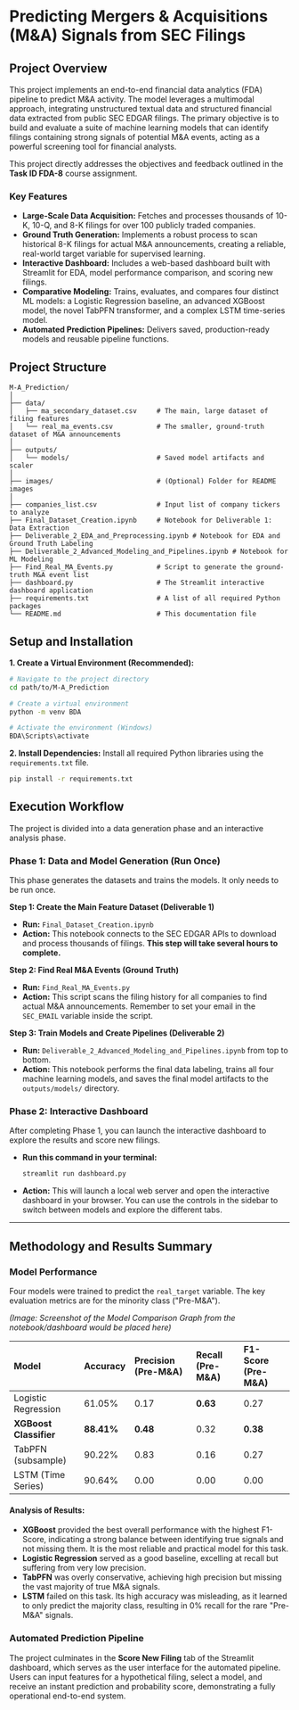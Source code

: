 # Predicting Mergers & Acquisitions (M&A) Signals from SEC Filings

## Project Overview

This project implements an end-to-end financial data analytics (FDA) pipeline to predict M&A activity. The model leverages a multimodal approach, integrating unstructured textual data and structured financial data extracted from public SEC EDGAR filings. The primary objective is to build and evaluate a suite of machine learning models that can identify filings containing strong signals of potential M&A events, acting as a powerful screening tool for financial analysts.

This project directly addresses the objectives and feedback outlined in the **Task ID FDA-8** course assignment.

### Key Features
- **Large-Scale Data Acquisition:** Fetches and processes thousands of 10-K, 10-Q, and 8-K filings for over 100 publicly traded companies.
- **Ground Truth Generation:** Implements a robust process to scan historical 8-K filings for actual M&A announcements, creating a reliable, real-world target variable for supervised learning.
- **Interactive Dashboard:** Includes a web-based dashboard built with Streamlit for EDA, model performance comparison, and scoring new filings.
- **Comparative Modeling:** Trains, evaluates, and compares four distinct ML models: a Logistic Regression baseline, an advanced XGBoost model, the novel TabPFN transformer, and a complex LSTM time-series model.
- **Automated Prediction Pipelines:** Delivers saved, production-ready models and reusable pipeline functions.

## Project Structure
```
M-A_Prediction/
│
├── data/
│   ├── ma_secondary_dataset.csv     # The main, large dataset of filing features
│   └── real_ma_events.csv           # The smaller, ground-truth dataset of M&A announcements
│
├── outputs/
│   └── models/                      # Saved model artifacts and scaler
│
├── images/                          # (Optional) Folder for README images
│
├── companies_list.csv               # Input list of company tickers to analyze
├── Final_Dataset_Creation.ipynb     # Notebook for Deliverable 1: Data Extraction
├── Deliverable_2_EDA_and_Preprocessing.ipynb # Notebook for EDA and Ground Truth Labeling
├── Deliverable_2_Advanced_Modeling_and_Pipelines.ipynb # Notebook for ML Modeling
├── Find_Real_MA_Events.py           # Script to generate the ground-truth M&A event list
├── dashboard.py                     # The Streamlit interactive dashboard application
├── requirements.txt                 # A list of all required Python packages
└── README.md                        # This documentation file
```

## Setup and Installation

**1. Create a Virtual Environment (Recommended):**
```bash
# Navigate to the project directory
cd path/to/M-A_Prediction

# Create a virtual environment
python -m venv BDA

# Activate the environment (Windows)
BDA\Scripts\activate
```

**2. Install Dependencies:**
Install all required Python libraries using the `requirements.txt` file.
```bash
pip install -r requirements.txt
```

## Execution Workflow

The project is divided into a data generation phase and an interactive analysis phase.

### Phase 1: Data and Model Generation (Run Once)

This phase generates the datasets and trains the models. It only needs to be run once.

**Step 1: Create the Main Feature Dataset (Deliverable 1)**
- **Run:** `Final_Dataset_Creation.ipynb`
- **Action:** This notebook connects to the SEC EDGAR APIs to download and process thousands of filings. **This step will take several hours to complete.**

**Step 2: Find Real M&A Events (Ground Truth)**
- **Run:** `Find_Real_MA_Events.py`
- **Action:** This script scans the filing history for all companies to find actual M&A announcements. Remember to set your email in the `SEC_EMAIL` variable inside the script.

**Step 3: Train Models and Create Pipelines (Deliverable 2)**
- **Run:** `Deliverable_2_Advanced_Modeling_and_Pipelines.ipynb` from top to bottom.
- **Action:** This notebook performs the final data labeling, trains all four machine learning models, and saves the final model artifacts to the `outputs/models/` directory.

### Phase 2: Interactive Dashboard

After completing Phase 1, you can launch the interactive dashboard to explore the results and score new filings.

- **Run this command in your terminal:**
  ```bash
  streamlit run dashboard.py
  ```
- **Action:** This will launch a local web server and open the interactive dashboard in your browser. You can use the controls in the sidebar to switch between models and explore the different tabs.

---

## Methodology and Results Summary

### Model Performance
Four models were trained to predict the `real_target` variable. The key evaluation metrics are for the minority class ("Pre-M&A").

*(Image: Screenshot of the Model Comparison Graph from the notebook/dashboard would be placed here)*

| Model                   | Accuracy | Precision (Pre-M&A) | Recall (Pre-M&A) | F1-Score (Pre-M&A) |
| :---------------------- | :------- | :------------------ | :--------------- | :----------------- |
| Logistic Regression     | 61.05%   | 0.17                | **0.63**         | 0.27               |
| **XGBoost Classifier**  | **88.41%** | **0.48**            | 0.32             | **0.38**           |
| TabPFN (subsample)      | 90.22%   | 0.83                | 0.16             | 0.27               |
| LSTM (Time Series)      | 90.64%   | 0.00                | 0.00             | 0.00               |

#### Analysis of Results:
- **XGBoost** provided the best overall performance with the highest F1-Score, indicating a strong balance between identifying true signals and not missing them. It is the most reliable and practical model for this task.
- **Logistic Regression** served as a good baseline, excelling at recall but suffering from very low precision.
- **TabPFN** was overly conservative, achieving high precision but missing the vast majority of true M&A signals.
- **LSTM** failed on this task. Its high accuracy was misleading, as it learned to only predict the majority class, resulting in 0% recall for the rare "Pre-M&A" signals.

### Automated Prediction Pipeline
The project culminates in the **Score New Filing** tab of the Streamlit dashboard, which serves as the user interface for the automated pipeline. Users can input features for a hypothetical filing, select a model, and receive an instant prediction and probability score, demonstrating a fully operational end-to-end system.